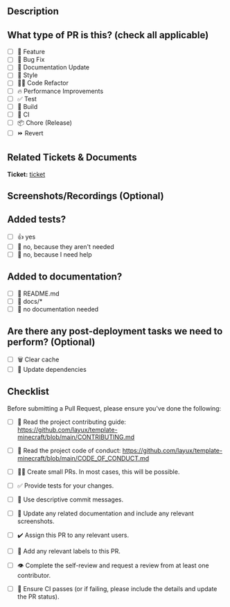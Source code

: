 ## Description

<!-- 
Please do not leave this blank, also you can remove all comments in this template.
This PR [adds/removes/fixes/replaces] the [feature/bug/etc]. 
-->

## What type of PR is this? (check all applicable)

- [ ] 🍕 Feature
- [ ] 🐛 Bug Fix
- [ ] 📝 Documentation Update
- [ ] 🎨 Style
- [ ] 🧑‍💻 Code Refactor
- [ ] 🔥 Performance Improvements
- [ ] ✅ Test
- [ ] 🤖 Build
- [ ] 🔁 CI
- [ ] 📦 Chore (Release)
- [ ] ⏩ Revert

## Related Tickets & Documents

<!-- 
Please add the related tickets and documents here. 
If using 3rd party project management software, please add a link to the relevant item.
-->
**Ticket:** [ticket](#)

## Screenshots/Recordings (Optional)

<!-- Visual changes require screenshots or recordings -->


## Added tests?

- [ ] 👍 yes
- [ ] 🙅 no, because they aren't needed
- [ ] 🙋 no, because I need help

## Added to documentation?

- [ ] 📜 README.md
- [ ] 📓 docs/*
- [ ] 🙅 no documentation needed

## Are there any post-deployment tasks we need to perform? (Optional)

- [ ] 🗑️ Clear cache
- [ ] 🚀 Update dependencies

## Checklist

<!--
  Note: PRs with deleted sections will be marked invalid unless its an optional section

  For Work In Progress Pull Requests, please use the Draft PR feature,
  see https://github.blog/2019-02-14-introducing-draft-pull-requests/ for further details.
  
  For a timely review/response, please avoid force-pushing additional
  commits if your PR already received reviews or comments.
-->
Before submitting a Pull Request, please ensure you've done the following:

- [ ] 📖 Read the project contributing guide: https://github.com/layux/template-minecraft/blob/main/CONTRIBUTING.md
- [ ] 📖 Read the project code of conduct: https://github.com/layux/template-minecraft/blob/main/CODE_OF_CONDUCT.md
- [ ] 👷‍♀️ Create small PRs. In most cases, this will be possible.
- [ ] ✅ Provide tests for your changes.
- [ ] 📝 Use descriptive commit messages.
- [ ] 📗 Update any related documentation and include any relevant screenshots.
- [ ] ✔️ Assign this PR to any relevant users.
- [ ] 🚫 Add any relevant labels to this PR.
- [ ] 👁️ Complete the self-review and request a review from at least one contributor.
- [ ] 🚫 Ensure CI passes (or if failing, please include the details and update the PR status).

